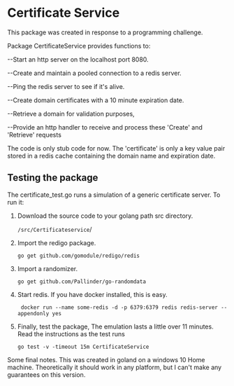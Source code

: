 # Certificate Service

This package was created in response to a programming challenge.

Package CertificateService provides functions to:

--Start an http server on the localhost port 8080.

--Create and maintain a pooled connection to a redis server.

--Ping the redis server to see if it's alive.

--Create domain certificates with a 10 minute expiration date.

--Retrieve a domain for validation purposes,

--Provide an http handler to receive and process these 'Create' and 'Retrieve' requests

The code is only stub code for now. The 'certificate' is only a key value pair stored in a 
redis cache containing the domain name and expiration date. 


## Testing the package

The certificate_test.go runs a simulation of a generic certificate server. To run it:

1. Download the source code to your golang path src directory.

    `/src/Certificateservice`/

2. Import the redigo package.

   `go get github.com/gomodule/redigo/redis`

3. Import a randomizer.

    `go get github.com/Pallinder/go-randomdata`

4. Start redis. If you have docker installed, this is easy.
    
   ` docker run --name some-redis -d -p 6379:6379 redis redis-server --appendonly yes`

5. Finally, test the package, The emulation lasts a little over 11 minutes.
Read the instructions as the test runs

    `go test -v -timeout 15m CertificateService`


Some final notes. This was created in goland on a windows 10 Home machine. Theoretically it should
work in any platform, but I can't make any guarantees on this version.
